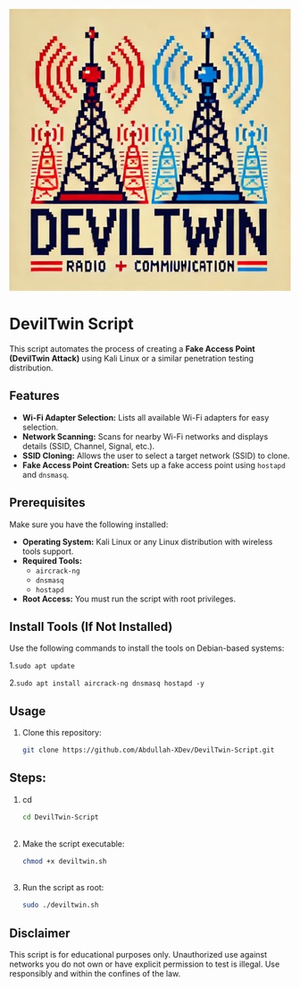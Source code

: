 ![Alt text](assets/DevilTwin.webp)

# DevilTwin Script

This script automates the process of creating a **Fake Access Point (DevilTwin Attack)** using Kali Linux or a similar penetration testing distribution.

## Features
- **Wi-Fi Adapter Selection:** Lists all available Wi-Fi adapters for easy selection.
- **Network Scanning:** Scans for nearby Wi-Fi networks and displays details (SSID, Channel, Signal, etc.).
- **SSID Cloning:** Allows the user to select a target network (SSID) to clone.
- **Fake Access Point Creation:** Sets up a fake access point using `hostapd` and `dnsmasq`.

## Prerequisites
Make sure you have the following installed:
- **Operating System:** Kali Linux or any Linux distribution with wireless tools support.
- **Required Tools:**
  - `aircrack-ng`
  - `dnsmasq`
  - `hostapd`
- **Root Access:** You must run the script with root privileges.

## Install Tools (If Not Installed)
Use the following commands to install the tools on Debian-based systems:

1.`sudo apt update`

2.`sudo apt install aircrack-ng dnsmasq hostapd -y`

## Usage
1. Clone this repository:
   ```bash
   git clone https://github.com/Abdullah-XDev/DevilTwin-Script.git
   
## Steps:
1. cd
    ```bash
    cd DevilTwin-Script
      
4. Make the script executable:
    ```bash
    chmod +x deviltwin.sh
      
6. Run the script as root:
    ```bash
    sudo ./deviltwin.sh
   
## Disclaimer
This script is for educational purposes only. Unauthorized use against networks you do not own or have explicit permission to test is illegal. Use responsibly and within the confines of the law.
